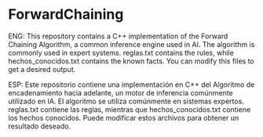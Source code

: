 # ForwardChaining
ENG: This repository contains a C++ implementation of the Forward Chaining Algorithm, a common inference engine used in AI. The algorithm is commonly used in expert systems. reglas.txt contains the rules, while hechos_conocidos.txt contains the known facts. You can modify this files to get a desired output.

ESP: Este repositorio contiene una implementación en C++ del Algoritmo de encadenamiento hacia adelante, un motor de inferencia comúnmente utilizado en IA. El algoritmo se utiliza comúnmente en sistemas expertos. reglas.txt contiene las reglas, mientras que hechos_conocidos.txt contiene los hechos conocidos. Puede modificar estos archivos para obtener un resultado deseado.
